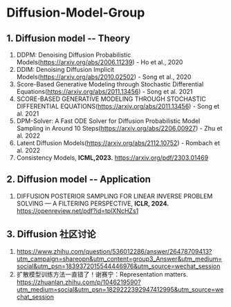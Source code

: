 # Diffusion-Model-Group
## 1. Diffusion model -- Theory
1. DDPM: Denoising Diffusion Probabilistic Models(https://arxiv.org/abs/2006.11239) - Ho et al., 2020
2. DDIM: Denoising Diffusion Implicit Models(https://arxiv.org/abs/2010.02502) - Song et al., 2020
3. Score-Based Generative Modeling through Stochastic Differential Equations(https://arxiv.org/abs/2011.13456) - Song et al. 2021
4. SCORE-BASED GENERATIVE MODELING THROUGH STOCHASTIC DIFFERENTIAL EQUATIONS(https://arxiv.org/abs/2011.13456) - Song et al. 2021
5. DPM-Solver: A Fast ODE Solver for Diffusion Probabilistic Model Sampling in Around 10 Steps(https://arxiv.org/abs/2206.00927) - Zhu et al. 2022
6. Latent Diffusion Models(https://arxiv.org/abs/2112.10752) - Rombach et al. 2022
7. Consistency Models, **ICML,2023.** https://arxiv.org/pdf/2303.01469
   
## 2. Diffusion model -- Application
1. DIFFUSION POSTERIOR SAMPLING FOR LINEAR INVERSE PROBLEM SOLVING — A FILTERING PERSPECTIVE, **ICLR, 2024.** https://openreview.net/pdf?id=tplXNcHZs1

## 3. Diffusion 社区讨论
1. https://www.zhihu.com/question/536012286/answer/26478709413?utm_campaign=shareopn&utm_content=group3_Answer&utm_medium=social&utm_psn=1839372015544446976&utm_source=wechat_session
2. 扩散模型训练方法一直错了！谢赛宁：Representation matters. https://zhuanlan.zhihu.com/p/1046219590?utm_medium=social&utm_psn=1829222392947412995&utm_source=wechat_session
